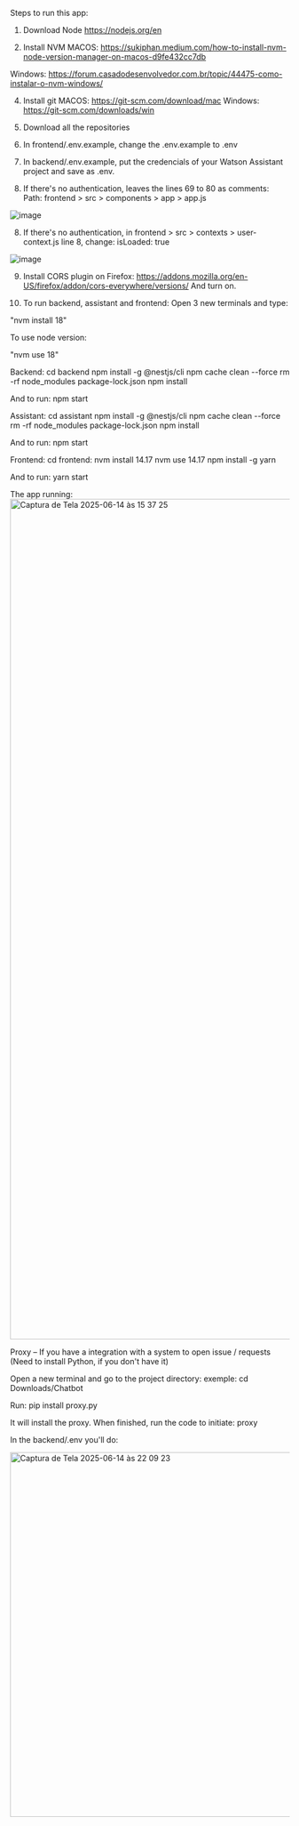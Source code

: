 Steps to run this app:

1. Download Node
https://nodejs.org/en

2. Install NVM
MACOS:
https://sukiphan.medium.com/how-to-install-nvm-node-version-manager-on-macos-d9fe432cc7db

Windows: 
https://forum.casadodesenvolvedor.com.br/topic/44475-como-instalar-o-nvm-windows/

4. Install git
MACOS: https://git-scm.com/download/mac
Windows: https://git-scm.com/downloads/win

5. Download all the repositories

6. In frontend/.env.example, change the .env.example to .env
   
7. In backend/.env.example, put the credencials of your Watson Assistant project and save as .env.

8. If there's no authentication, leaves the lines 69 to 80 as comments: 
Path: frontend > src > components > app > app.js
 
![image](https://github.com/user-attachments/assets/96f758f6-00a8-4637-a917-fa0c9961231c)

8. If there's no authentication, in frontend > src > contexts > user-context.js line 8, change: isLoaded: true
 
![image](https://github.com/user-attachments/assets/cd33b265-8ebe-42ea-8ff9-bc58976eb489)

9. Install CORS plugin on Firefox: https://addons.mozilla.org/en-US/firefox/addon/cors-everywhere/versions/
And turn on.

10. To run backend, assistant and frontend:
Open 3 new terminals and type:

"nvm install 18"

To use node version: 

"nvm use 18"

Backend:
cd backend
npm install -g @nestjs/cli
npm cache clean --force
rm -rf node_modules package-lock.json
npm install

And to run:
npm start

Assistant:
cd assistant
npm install -g @nestjs/cli
npm cache clean --force
rm -rf node_modules package-lock.json
npm install

And to run:
npm start

Frontend:
cd frontend:
nvm install 14.17
nvm use 14.17
npm install -g yarn

And to run:
yarn start


The app running:
<img width="1512" alt="Captura de Tela 2025-06-14 às 15 37 25" src="https://github.com/user-attachments/assets/6cb0fef7-5299-49bd-9388-512569af78be" />



Proxy – If you have a integration with a system to open issue / requests
(Need to install Python, if you don't have it) 

Open a new terminal and go to the project directory: exemple: cd Downloads/Chatbot

Run:
pip install proxy.py

It will install the proxy. When finished, run the code to initiate:
proxy

In the backend/.env you'll do:

<img width="656" alt="Captura de Tela 2025-06-14 às 22 09 23" src="https://github.com/user-attachments/assets/fa28c473-0e26-4b9a-a2c0-073e66ce1084" />





